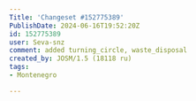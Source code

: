 ```yaml
---
Title: 'Changeset #152775389'
PublishDate: 2024-06-16T19:52:20Z
id: 152775389
user: Seva-snz
comment: added turning_circle, waste_disposal
created_by: JOSM/1.5 (18118 ru)
tags:
- Montenegro

---
```

